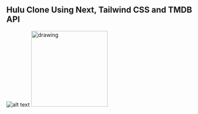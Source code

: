 ## Hulu Clone Using Next, Tailwind CSS and TMDB API

![alt text](imgs/img.png?raw=true)
<img src="imgs/img.png" alt="drawing" style="width:200px;"/>
